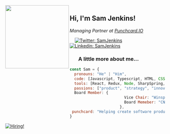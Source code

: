 
<img align='left' src="https://punchcard.io/wp-content/uploads/2020/06/punchcard_logo_2020.png" width="200">
<h2> Hi, I'm Sam Jenkins! </h2>
<p><em>Managing Partner at <a href="http://www.punchcard.io">Punchcard.IO</a> 
</em></p>

&nbsp; &nbsp; [![Twitter: SamJenkins](https://img.shields.io/twitter/follow/SamJenkins?style=social)](https://twitter.com/SamJenkins)
[![Linkedin: SamJenkins](https://img.shields.io/badge/-samjenkins-blue?style=flat-square&logo=Linkedin&logoColor=white&link=https://www.linkedin.com/in/SamJenkins/)](https://www.linkedin.com/in/SamJenkins/)


### &nbsp;&nbsp;&nbsp;&nbsp;&nbsp;&nbsp; A little more about me...  

```javascript
const Sam = {
  pronouns: "He" | "Him",
  code: [Javascript, Typescript, HTML, CSS, Ruby,]
  tools: [React, Redux, Node, SharpSpring, Styled-Components, Jest,],
  passions: ["product", "strategy", "innovation", "yegbusiness"],
  Board Member: {
                        Vice Chair: "Winspear Centre",
                        Board Memeber: "CN Community Foundation",
                      },
 punchcard: "Helping create software products & Tech platforms that transform the world around us."
}
``` 

<a href="https://punchcard.io/careers/" rel="PunchCard hiring"><img src="https://punchcard.io/wp-content/uploads/2020/12/normal_share_image_1601410142.png" alt="Hiring!" /></a>

